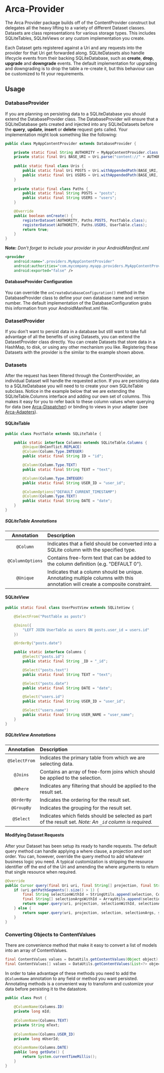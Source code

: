 # Arca-Provider

The Arca Provider package builds off of the ContentProvider construct but delegates all the heavy lifting to a variety of different Dataset classes. Datasets are class representations for various storage types. This includes SQLiteTables, SQLiteViews or any custom implementation you create.

Each Dataset gets registered against a Uri and any requests into the provider for that Uri get forwarded along. SQLiteDatasets also handle lifecycle events from their backing SQLiteDatabase, such as **create**, **drop**, **upgrade** and **downgrade** events. The default implementation for upgrading and downgrading is to drop the table a re-create it, but this behaviour can be customized to fit your requirements.

## Usage

### DatabaseProvider

If you are planning on persisting data to a SQLiteDatabase you should extend the DatabaseProvider class. The DatabaseProvider will ensure that a SQLiteDatabase gets created and injected into any SQLiteDatasets before the **query**, **update**, **insert** or **delete** request gets called. Your implementation might look something like the following:

```java
public class MyAppContentProvider extends DatabaseProvider {

	private static final String AUTHORITY = MyAppContentProvider.class.getName();
	private static final Uri BASE_URI = Uri.parse("content://" + AUTHORITY);
	
	public static final class Uris {
		public static final Uri POSTS = Uri.withAppendedPath(BASE_URI, Paths.POSTS);
		public static final Uri USERS = Uri.withAppendedPath(BASE_URI, Paths.USERS);
	}
	
	private static final class Paths {
		public static final String POSTS = "posts";
		public static final String USERS = "users";
	}

	@Override
	public boolean onCreate() {
		registerDataset(AUTHORITY, Paths.POSTS, PostTable.class);
		registerDataset(AUTHORITY, Paths.USERS, UserTable.class);
		return true;
	}
}
```

**Note:** *Don't forget to include your provider in your AndroidManifest.xml*

```xml
<provider
	android:name=".providers.MyAppContentProvider"
	android:authorities="com.mycompany.myapp.providers.MyAppContentProvider"
	android:exported="false" />
```

#### DatabaseProvider Configuration

You can override the ```onCreateDatabaseConfiguration()``` method in the DatabaseProvider class to define your own database name and version number. The default implementation of the DatabaseConfiguration grabs this information from your AndroidManifest.xml file.

### DatasetProvider

If you don't want to persist data in a database but still want to take full advantage of all the benefits of using Datasets, you can extend the DatasetProvider class directly. You can create Datasets that store data in a HashMap, to disk, or using any other mechanism you like. Registering these Datasets with the provider is the similar to the example shown above.

### Datasets

After the request has been filtered through the ContentProvider, an individual Dataset will handle the requested action. If you are persisting data to a SQLiteDatabase you will need to to create your own SQLiteTable subclass. Notice in the example below that we are extending the SQLiteTable.Columns interface and adding our own set of columns. This makes it easy for you to refer back to these column values when querying for data (see [Arca-Dispatcher](../../arca-app/arca-dispatcher)) or binding to views in your adapter (see [Arca-Adapters](../../arca-app/arca-adapters)).

#### SQLiteTable

```java
public class PostTable extends SQLiteTable {

	public static interface Columns extends SQLiteTable.Columns {
		@Unique(OnConflict.REPLACE)
		@Column(Column.Type.INTEGER)
		public static final String ID = "id";

		@Column(Column.Type.TEXT)
		public static final String TEXT = "text";

		@Column(Column.Type.INTEGER)
		public static final String USER_ID = "user_id";

		@ColumnOptions("DEFAULT CURRENT_TIMESTAMP")
		@Column(Column.Type.TEXT)
		public static final String DATE = "date";
	}
}
```

##### SQLiteTable Annotations

Annotation | Description
:--------: | :----------
`@Column`| Indicates that a field should be converted into a SQLite column with the specified type.
`@ColumnOptions` | Contains free-form text that can be added to the column definition (e.g. "DEFAULT 0").
`@Unique` | Indicates that a column should be unique. Annotating multiple columns with this annotation will create a composite constraint.


#### SQLiteView

```java
public static final class UserPostView extends SQLiteView {

	@SelectFrom("PostTable as posts")

	@Joins({
		"LEFT JOIN UserTable as users ON posts.user_id = users.id"
	})

	@OrderBy("posts.date")

	public static interface Columns {
		@Select("posts.id")
		public static final String _ID = "_id";

		@Select("posts.text")
		public static final String TEXT = "text";

		@Select("posts.date")
		public static final String DATE = "date";

		@Select("users.id")
		public static final String USER_ID = "user_id";

		@Select("users.name")
		public static final String USER_NAME = "user_name";
	}
}
```

##### SQLiteView Annotations

Annotation | Description
:--------: | :----------
`@SelectFrom` | Indicates the primary table from which we are selecting data.
`@Joins` | Contains an array of free-form joins which should be applied to the selection.
`@Where` | Indicates any filtering that should be applied to the result set.
`@OrderBy` | Indicates the ordering for the result set.
`@GroupBy` | Indicates the grouping for the result set.
`@Select` | Indicates which fields should be selected as part of the result set. *Note: An `_id` column is required.*


#### Modifying Dataset Requests


After your Dataset has been setup its ready to handle requests. The default query method can handle applying a where clause, a projection and sort order. You can, however, override the query method to add whatever business logic you need. A typical customization is stripping the resource identifier off the end of the Uri and amending the where arguments to return that single resource when required.

```java
@Override
public Cursor query(final Uri uri, final String[] projection, final String selection, final String[] selectionArgs, final String sortOrder) {
	if (uri.getPathSegments().size() > 1) { 
		final String selectionWithId = StringUtils.append(selection, Columns.ID + "=?", " AND ");
		final String[] selectionArgsWithId = ArrayUtils.append(selectionArgs, new String[] { uri.getLastPathSegment() });
		return super.query(uri, projection, selectionWithId, selectionArgsWithId, sortOrder);
	} else {
		return super.query(uri, projection, selection, selectionArgs, sortOrder);
	}
}
```

### Converting Objects to ContentValues

There are convenience method that make it easy to convert a list of models into an array of ContentValues.

```java
final ContentValues values = DataUtils.getContentValues(Object object);
final ContentValues[] values = DataUtils.getContentValues(List<?> objects);
```

In order to take advantage of these methods you need to add the `@ColumnName` annotation to any field or method you want persisted. Annotating methods is a convenient way to transform and customize your data before persisting it to the datastore.

```java
public class Post {
	
	@ColumnName(Columns.ID)
	private long mId;
	
	@ColumnName(Columns.TEXT)
	private String mText;
	
	@ColumnName(Columns.USER_ID)
	private long mUserId;

	@ColumnName(Columns.DATE)
	public long getDate() {
		return System.currentTimeMillis();
	}
}
```

